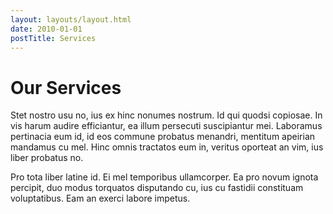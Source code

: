 ```yaml
---
layout: layouts/layout.html
date: 2010-01-01
postTitle: Services
---
```


# Our Services

Stet nostro usu no, ius ex hinc nonumes nostrum. Id qui quodsi copiosae. In vis harum audire efficiantur, ea illum persecuti suscipiantur mei. Laboramus pertinacia eum id, id eos commune probatus menandri, mentitum apeirian mandamus cu mel. Hinc omnis tractatos eum in, veritus oporteat an vim, ius liber probatus no.

Pro tota liber latine id. Ei mel temporibus ullamcorper. Ea pro novum ignota percipit, duo modus torquatos disputando cu, ius cu fastidii constituam voluptatibus. Eam an exerci labore impetus.